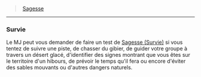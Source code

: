 ﻿---
!GenericItem
Name: Survie
Id: abilities_wisdom_hd.md#survie
ParentLink: abilities_wisdom_hd.md#sagesse
ParentName: Sagesse
NameLevel: 3
Attributes:
  Name: Survie
  Markdown: >+
    ### <!--Name-->Survie<!--/Name-->


    Le MJ peut vous demander de faire un test de [Sagesse (Survie)](hd_abilities_wisdom_survie.md) si vous tentez de suivre une piste, de chasser du gibier, de guider votre groupe à travers un désert glacé, d'identifier des signes montrant que vous êtes sur le territoire d'un hibours, de prévoir le temps qu'il fera ou encore d'éviter des sables mouvants ou d'autres dangers naturels.

AttributesDictionary: >+
  Name: Survie

  Markdown: >+

    ### <!--Name-->Survie<!--/Name-->





    Le MJ peut vous demander de faire un test de [Sagesse (Survie)](hd_abilities_wisdom_survie.md) si vous tentez de suivre une piste, de chasser du gibier, de guider votre groupe à travers un désert glacé, d'identifier des signes montrant que vous êtes sur le territoire d'un hibours, de prévoir le temps qu'il fera ou encore d'éviter des sables mouvants ou d'autres dangers naturels.



---
> [Sagesse](hd_abilities_wisdom.md)

---

### Survie

Le MJ peut vous demander de faire un test de [Sagesse (Survie)](hd_abilities_wisdom_survie.md) si vous tentez de suivre une piste, de chasser du gibier, de guider votre groupe à travers un désert glacé, d'identifier des signes montrant que vous êtes sur le territoire d'un hibours, de prévoir le temps qu'il fera ou encore d'éviter des sables mouvants ou d'autres dangers naturels.

